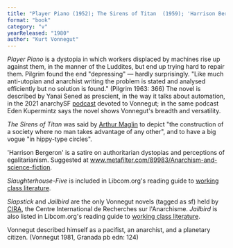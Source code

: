 ```yaml
---
title: "Player Piano (1952); The Sirens of Titan  (1959); 'Harrison Bergeron' (1961); Slaughterhouse-Five  (1969); Slapstick, or Lonesome No  More! (1976); Jailbird (1980)"
format: "book"
category: "v"
yearReleased: "1980"
author: "Kurt Vonnegut"
---
```

_Player Piano_ is a dystopia in which workers displaced by machines rise up against them, in the manner of the Luddites, but end up trying hard to repair them.  Pilgrim found the end  "depressing" — hardly surprisingly.  "Like much anti-utopian and anarchist writing the problem is stated and analysed efficiently but no solution is found." (Pilgrim 1963: 366) The novel is described by Yanai Sened as prescient, in the way it talks about automation, in the 2021 anarchySF 
<a href="https://anchor.fm/anarchysf/episodes/Kurt-Vonnegut-Wrote-Some-Pretty-Good-Books-e16jpvq">podcast</a> devoted to Vonnegut; in the same podcast Eden Kupermintz says the novel shows Vonnegut&#39;s breadth and versatility.

_The Sirens of Titan_ was said by <a href="https://libcom.org/files/Rad%20America%20V3%20I4.pdf">Arthur Maglin</a>  to depict "the construction of a society where no man takes advantage of any  other", and to have a big vogue "in hippy-type circles".

'Harrison Bergeron' is a satire on  authoritarian dystopias and perceptions of egalitarianism. Suggested at <a href="http://www.metafilter.com/89983/Anarchism-and-science-fiction"> www.metafilter.com/89983/Anarchism-and-science-fiction</a>.

_Slaughterhouse-Five_ is included  in Libcom.org's reading guide to <a href="https://libcom.org/library/working-class-literature-reading-guide"> working class literature</a>.

_Slapstick_ and _Jailbird_  are the only Vonnegut novels (tagged as sf) held by <a href="http://www.cira.ch/catalogue/index.php?lvl=categ_see&amp;id=346&amp;main=">CIRA</a>,  the Centre International de Recherches sur l'Anarchisme. _Jailbird_ is  also listed in Libcom.org's reading guide to <a href="https://libcom.org/library/working-class-literature-reading-guide"> working class literature</a>.

Vonnegut described himself as a pacifist,  an anarchist, and  a planetary citizen. (Vonnegut 1981, Granada pb edn: 124)   
